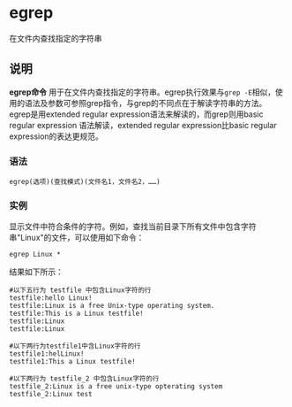 egrep
===

在文件内查找指定的字符串

## 说明

**egrep命令** 用于在文件内查找指定的字符串。egrep执行效果与`grep -E`相似，使用的语法及参数可参照grep指令，与grep的不同点在于解读字符串的方法。egrep是用extended regular expression语法来解读的，而grep则用basic regular expression 语法解读，extended regular expression比basic regular expression的表达更规范。

### 语法  

```
egrep(选项)(查找模式)(文件名1，文件名2，……)
```

### 实例  

显示文件中符合条件的字符。例如，查找当前目录下所有文件中包含字符串"Linux"的文件，可以使用如下命令：

```
egrep Linux *
```

结果如下所示：

```
#以下五行为 testfile 中包含Linux字符的行
testfile:hello Linux!
testfile:Linux is a free Unix-type operating system.
testfile:This is a Linux testfile!
testfile:Linux
testfile:Linux

#以下两行为testfile1中含Linux字符的行
testfile1:helLinux!
testfile1:This a Linux testfile!

#以下两行为 testfile_2 中包含Linux字符的行
testfile_2:Linux is a free unix-type opterating system
testfile_2:Linux test
```


